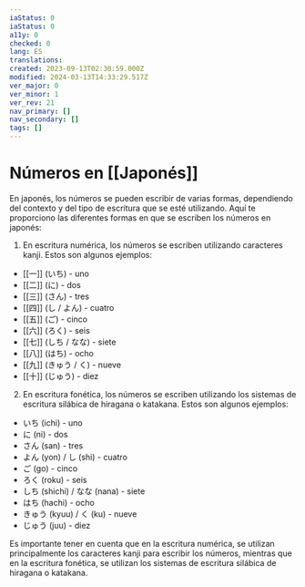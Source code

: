 ```yaml
---
iaStatus: 0
iaStatus: 0
a11y: 0
checked: 0
lang: ES
translations: 
created: 2023-09-13T02:30:59.000Z
modified: 2024-03-13T14:33:29.517Z
ver_major: 0
ver_minor: 1
ver_rev: 21
nav_primary: []
nav_secondary: []
tags: []
---
```

# Números en [[Japonés]]

En japonés, los números se pueden escribir de varias formas, dependiendo del contexto y del tipo de escritura que se esté utilizando. Aquí te proporciono las diferentes formas en que se escriben los números en japonés:

1.  En escritura numérica, los números se escriben utilizando caracteres kanji. Estos son algunos ejemplos:

-   [[一]] (いち) - uno
-   [[二]] (に) - dos
-   [[三]] (さん) - tres
-   [[四]] (し / よん) - cuatro
-   [[五]] (ご) - cinco
-   [[六]] (ろく) - seis
-   [[七]] (しち / なな) - siete
-   [[八]] (はち) - ocho
-   [[九]] (きゅう / く) - nueve
-   [[十]] (じゅう) - diez

2.  En escritura fonética, los números se escriben utilizando los sistemas de escritura silábica de hiragana o katakana. Estos son algunos ejemplos:

-   いち (ichi) - uno
-   に (ni) - dos
-   さん (san) - tres
-   よん (yon) / し (shi) - cuatro
-   ご (go) - cinco
-   ろく (roku) - seis
-   しち (shichi) / なな (nana) - siete
-   はち (hachi) - ocho
-   きゅう (kyuu) / く (ku) - nueve
-   じゅう (juu) - diez

Es importante tener en cuenta que en la escritura numérica, se utilizan principalmente los caracteres kanji para escribir los números, mientras que en la escritura fonética, se utilizan los sistemas de escritura silábica de hiragana o katakana.